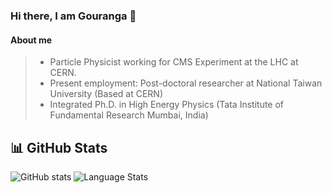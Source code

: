 ### Hi there, I am Gouranga 👋
<!--
**gourangakole/gourangakole** is a ✨ _special_ ✨ repository because its `README.md` (this file) appears on your GitHub profile.

Here are some ideas to get you started:
- 🔭 I’m currently working on ...
- 🌱 I’m currently learning ...
- 👯 I’m looking to collaborate on ...
- 🤔 I’m looking for help with ...
- 💬 Ask me about ...
- 📫 How to reach me: ...
- 😄 Pronouns: ...
- ⚡ Fun fact: ...
-->

#### About me  
> - Particle Physicist working for CMS Experiment at the LHC at CERN. 
> - Present employment: Post-doctoral researcher at National Taiwan University (Based at CERN)
> - Integrated Ph.D. in High Energy Physics (Tata Institute of Fundamental Research Mumbai, India)

## 📊 GitHub Stats
![GitHub stats](https://github-readme-stats.vercel.app/api?username=gourangakole&hide=issues,contribs&show_icons=true&theme=radical) 
![Language Stats](https://github-readme-stats.vercel.app/api/top-langs/?username=gourangakole&layout=compact&theme=radical)
<!--
&hide=stars,commits,prs,issues,contribs
play more, ref: https://github.com/anuraghazra/github-readme-stats
[![Top Langs](https://github-readme-stats.vercel.app/api/top-langs/?username=gourangakole&layout=compact&langs_count=8)](https://github.com/anuraghazra/github-readme-stats)

**Streaks:**

[![GitHub Streak](https://github-readme-streak-stats-blond-mu.vercel.app?user=gourangakole&theme=dark&border_radius=6&date_format=M%20j%5B%2C%20Y%5D&card_width=516)](https://git.io/streak-stats)
-->
